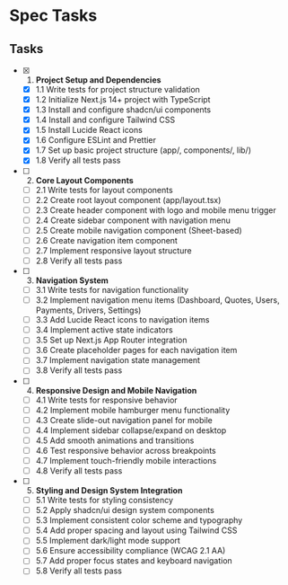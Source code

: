 # Spec Tasks

## Tasks

- [x] 1. **Project Setup and Dependencies**
  - [x] 1.1 Write tests for project structure validation
  - [x] 1.2 Initialize Next.js 14+ project with TypeScript
  - [x] 1.3 Install and configure shadcn/ui components
  - [x] 1.4 Install and configure Tailwind CSS
  - [x] 1.5 Install Lucide React icons
  - [x] 1.6 Configure ESLint and Prettier
  - [x] 1.7 Set up basic project structure (app/, components/, lib/)
  - [x] 1.8 Verify all tests pass

- [ ] 2. **Core Layout Components**
  - [ ] 2.1 Write tests for layout components
  - [ ] 2.2 Create root layout component (app/layout.tsx)
  - [ ] 2.3 Create header component with logo and mobile menu trigger
  - [ ] 2.4 Create sidebar component with navigation menu
  - [ ] 2.5 Create mobile navigation component (Sheet-based)
  - [ ] 2.6 Create navigation item component
  - [ ] 2.7 Implement responsive layout structure
  - [ ] 2.8 Verify all tests pass

- [ ] 3. **Navigation System**
  - [ ] 3.1 Write tests for navigation functionality
  - [ ] 3.2 Implement navigation menu items (Dashboard, Quotes, Users, Payments, Drivers, Settings)
  - [ ] 3.3 Add Lucide React icons to navigation items
  - [ ] 3.4 Implement active state indicators
  - [ ] 3.5 Set up Next.js App Router integration
  - [ ] 3.6 Create placeholder pages for each navigation item
  - [ ] 3.7 Implement navigation state management
  - [ ] 3.8 Verify all tests pass

- [ ] 4. **Responsive Design and Mobile Navigation**
  - [ ] 4.1 Write tests for responsive behavior
  - [ ] 4.2 Implement mobile hamburger menu functionality
  - [ ] 4.3 Create slide-out navigation panel for mobile
  - [ ] 4.4 Implement sidebar collapse/expand on desktop
  - [ ] 4.5 Add smooth animations and transitions
  - [ ] 4.6 Test responsive behavior across breakpoints
  - [ ] 4.7 Implement touch-friendly mobile interactions
  - [ ] 4.8 Verify all tests pass

- [ ] 5. **Styling and Design System Integration**
  - [ ] 5.1 Write tests for styling consistency
  - [ ] 5.2 Apply shadcn/ui design system components
  - [ ] 5.3 Implement consistent color scheme and typography
  - [ ] 5.4 Add proper spacing and layout using Tailwind CSS
  - [ ] 5.5 Implement dark/light mode support
  - [ ] 5.6 Ensure accessibility compliance (WCAG 2.1 AA)
  - [ ] 5.7 Add proper focus states and keyboard navigation
  - [ ] 5.8 Verify all tests pass
